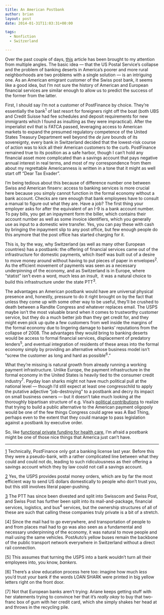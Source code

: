 ```yaml
---
title: An American Postbank
author: brian
layout: post
date: 2014-01-31T11:03:31+00:00

tags:
  - Nonfiction
  - Switzerland

---
```

Over the past couple of days, [this][1] article has been brought to my attention from multiple angles. The basic idea — that the US Postal Service&#8217;s collapse and the problem of banking deserts in America&#8217;s poorer and more rural neighborhoods are two problems with a single solution — is an intriguing one. As an American emigrant customer of the Swiss post bank, it seems like a good idea, but I&#8217;m not sure the history of American and European financial services are similar enough to allow us to predict the success of the former from the latter.<!--more-->

First, I should say I&#8217;m not a customer of PostFinance by choice. They&#8217;re essentially the bank<sup>1</sup> of last resort for foreigners right off the boat (both UBS and Credit Suisse had fee schedules and deposit requirements for new immigrants which I found as insulting as they were impractical). After the imperialist evil that is FATCA passed, leveraging access to American markets to expand the presumed regulatory competence of the United States Treasury Department well beyond the _de jure_ bounds of its sovereignty, every bank in Switzerland decided that the lowest-risk course of action was to kick all their American customers to the curb. PostFinance remained true to its position as a safe harbor, though I can&#8217;t hold any financial asset more complicated than a savings account that pays negative annual interest in real terms, and most of my correspondence from them about my regrettable Americanness is written in a tone that it might as well start off &#8220;Dear Tax Evader&#8221;.

I&#8217;m being tedious about this because of difference number one between Swiss and American finserv: access to banking services is more crucial here because you simply cannot function in the formal economy without a bank account. Checks are rare enough that bank employees have to consult a manual to figure out what they are. Have a job? The first thing your employer asks for after the equivalent of an I-9 is a bank account number. To pay bills, you get an inpayment form the biller, which contains their account number as well as some invoice identifiers, which you generally use as input to a domestic wire transfer. Yes, you can pay these with cash by bringing the inpayment slip to any post office, but few enough people do this anymore that the post office has started charging for it.

This is, by the way, why Switzerland (as well as many other European countries) has a postbank: the offering of financial services came out of the infrastructure for domestic payments, which itself was built out of a desire to move money around without having to put pieces of paper in envelopes<sup>2</sup>. As the efficient movement of payments was seen as a necessary underpinning of the economy, and as Switzerland is in Europe, where &#8220;statist&#8221; isn&#8217;t even a word, much less an insult,  it was a natural choice to build this infrastructure under the state PTT<sup>3</sup>.

The advantages an American postbank would have are universal physical presence and, honestly, pressure to do it right brought on by the fact that unless they come up with some other way to be useful, they&#8217;ll be crushed to death between a Randite Congress and whatever replaces email. The USPS maybe isn&#8217;t the most valuable brand when it comes to trustworthy customer service, but they do a much better job than they get credit for, and they might even pick up quite a few customers from well inside the margins of the formal economy due to lingering damage to banks&#8217; reputations from the collapse of 2008. The advantages they would bring to banking deserts would be access to formal financial services, displacement of predatory lenders<sup>5</sup>, and eventual integration of residents of these areas into the formal economy simply by providing an alternative whose business model isn&#8217;t &#8220;screw the customer as long and hard as possible<sup>6</sup>.&#8221;

What they&#8217;re missing is natural growth from already running a working payment infrastructure. Unlike Europe, the payment infrastructure in the formal economy in the United States is heavily tied to the consumer credit industry<sup>7</sup>. Payday loan sharks might not have much political pull at the national level — though I&#8217;d still expect at least one congresschild to apply the putative adjective &#8220;job-destroying&#8221; to a postbank and decry its impact on small business owners — but it doesn&#8217;t take much looking at the thoroughly bipartisan structure of e.g. Visa&#8217;s [political contributions][2] to realize that trying to build a public alternative to the American payment oligopoly would be one of the few things Congress could agree was A Bad Thing, perhaps even to the extent that they could manage to pass legislation against a postbank by executive order.

So, like [functional private funding for health care][3], I&#8217;m afraid a postbank might be one of those nice things that America just can&#8217;t have.

* * *

<a id="f01"></a>[1] Technically, PostFinance only got a banking license last year. Before this they were a pseudo-bank, with a rather complicated line between what they could and could not do, leading to such ridiculousness as their offering a savings account which they by law could not call a savings account.

<a id="f02"></a>[2] Yes, the USPS provides postal money orders, which are by far the most efficient way to send US dollars domestically to people who don&#8217;t trust you, but this still involves literal paper-pushing.

<a id="f03"></a>[3] The PTT has since been divested and split into Swisscom and Swiss Post, and Swiss Post has further been split into its mail-and-package, financial services, logistics, and bus<sup>4</sup> services, but the ownership structures of all of these are such that calling these companies truly private is a bit of a stretch.

<a id="f04"></a>[4] Since the mail had to go everywhere, and transportation of people to and from places mail had to go was also seen as a fundamental and necessary underpinning of the economy, it was natural to move people and mail using the same vehicles. PostAuto&#8217;s yellow buses remain the backbone of the public transport network everywhere in Switzerland without a direct rail connection.

<a id="f05"></a>[5] This assumes that turning the USPS into a bank wouldn&#8217;t turn all their employees into, you know, _bankers._

<a id="f06"></a>[6] There&#8217;s a slow education process here too: imagine how much _less_ you&#8217;d trust your bank if the words LOAN SHARK were printed in big yellow letters right on the front door.

<a id="f07"></a>[7] Not that European banks aren&#8217;t trying: Ariane keeps getting stuff with her statements trying to convince her that it&#8217;s _really okay_ to buy that two-franc box of gum with her credit card, which she simply shakes her head at and throws in the recycling pile.

 [1]: http://www.newrepublic.com/article/116374/postal-service-banking-how-usps-can-save-itself-and-help-poor
 [2]: http://corporate.visa.com/_media/visa-2012-contributions.pdf
 [3]: /2009/08/misaligned/